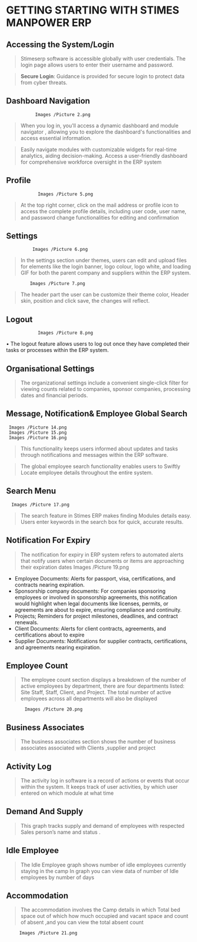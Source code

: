 # GETTING STARTING WITH STIMES MANPOWER  ERP
## Accessing the System/Login

   

>	Stimeserp software is accessible globally with user credentials. The login page  allows users to enter their username and password.

>	**Secure Login**:
Guidance is provided for secure login to protect data from cyber threats.
## Dashboard Navigation
               Images /Picture 2.png

>	When you log in, you'll access a dynamic dashboard and module navigator , allowing you to explore the dashboard's functionalities and access essential information. 

>	Easily navigate modules with customizable widgets for real-time analytics, aiding decision-making. Access a user-friendly dashboard for comprehensive  workforce oversight in the ERP system
## Profile
                Images /Picture 5.png 

>	At the top right corner, click on the mail address or profile icon to access the complete profile details, including user code, user name, and password change functionalities for editing and confirmation

## Settings
              Images /Picture 6.png

>In the settings section under themes, users can edit and upload files for elements like the login banner, logo colour, logo white, and loading GIF for both the parent company and suppliers within the ERP system.

             Images /Picture 7.png
>	The header part the user can be customize their theme color, Header skin, position and click save, the changes will reflect. 

## Logout 
                Images /Picture 8.png
•	The logout feature allows users to log out once they have completed their tasks or processes within the ERP system.


## Organisational Settings

>	The organizational settings include a convenient single-click filter for viewing counts related to companies, sponsor companies, processing dates and financial periods. 

## Message, Notification& Employee Global Search 
     Images /Picture 14.png 
     Images /Picture 15.png  
     Images /Picture 16.png

>This functionality keeps users informed about updates and tasks through notifications and messages within the ERP software.

>	The global employee search functionality enables users to Swiftly Locate employee details throughout the entire system.

## Search Menu  
      Images /Picture 17.png
>The search feature in Stimes ERP makes finding Modules details easy. Users enter keywords in the search box for quick, accurate results.


## Notification For Expiry
>The notification for expiry in ERP system refers to automated alerts that notify users when certain documents or items are approaching their expiration dates
Images /Picture 19.png

-	Employee Documents: Alerts for passport, visa, certifications, and contracts nearing expiration.
-	Sponsorship company documents: For companies sponsoring employees or involved in sponsorship agreements, this notification would highlight when legal documents like licenses, permits, or agreements are about to expire, ensuring compliance and continuity.
-	Projects; Reminders for project milestones, deadlines, and contract renewals.
-	Client Documents: Alerts for client contracts, agreements, and certifications about to expire
-	Supplier Documents: Notifications for supplier contracts, certifications, and agreements nearing expiration.

## Employee Count 
>The employee count section displays a breakdown of the number of active employees by department, there are four departments listed: Site Staff, Staff, Client, and Project. The total number of active employees across all departments will also be displayed 

           Images /Picture 20.png

## Business Associates 
>The business associates section shows the number of business associates associated with Clients ,supplier and project


## Activity Log
>The activity log in  software is a record of actions or events that occur within the system. It keeps track of user activities, by which user entered on which module at what time 

## Demand And Supply 
>This graph tracks supply and demand of employees with respected Sales person’s name and status . 
## Idle Employee 
>The Idle Employee graph shows number of idle employees  currently staying in the camp
In graph you can view data of number of Idle employees by number of days 

## Accommodation
>The accommodation involves the Camp details in which Total bed space out of which how much occupied and vacant space and count of absent ,and you can view the total absent count
   
         Images /Picture 21.png
